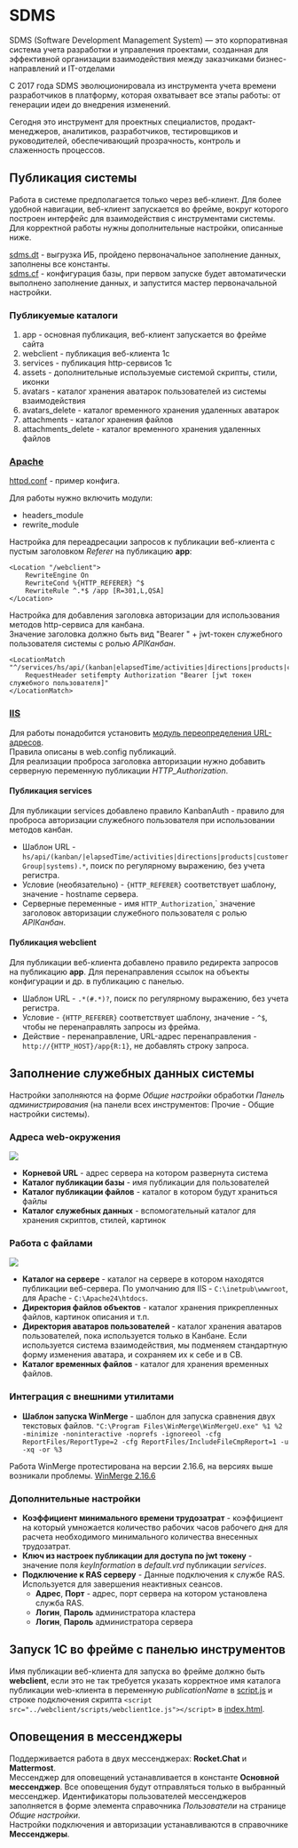 # SDMS

SDMS (Software Development Management System) — это корпоративная система учета разработки и управления проектами, созданная для эффективной организации взаимодействия между заказчиками бизнес-направлений и IT-отделами

С 2017 года SDMS эволюционировала из инструмента учета времени разработчиков в платформу, которая охватывает все этапы работы: от генерации идеи до внедрения изменений.

Сегодня это инструмент для проектных специалистов, продакт-менеджеров, аналитиков, разработчиков, тестировщиков и руководителей, обеспечивающий прозрачность, контроль и слаженность процессов.

## Публикация системы

Работа в системе предполагается только через веб-клиент. Для более удобной навигации, веб-клиент запускается во фрейме, вокруг которого построен интерфейс для взаимодействия с инструментами системы. Для корректной работы нужны дополнительные настройки, описанные ниже.

[sdms.dt](/sdms.dt) - выгрузка ИБ, пройдено первоначальное заполнение данных, заполнены все константы.  
[sdms.cf](/sdms.cf) - конфигурация базы, при первом запуске будет автоматически выполнено заполнение данных, и запустится мастер первоначальной настройки.  

### Публикуемые каталоги

1. app - основная публикация, веб-клиент запускается во фрейме сайта
2. webclient - публикация веб-клиента 1с
3. services - публикация http-сервисов 1с
4. assets - дополнительные используемые системой скрипты, стили, иконки
5. avatars - каталог хранения аватарок пользователей из системы взаимодействия
6. avatars_delete - каталог временного хранения удаленных аватарок
7. attachments - каталог хранения файлов
8. attachments_delete - каталог временного хранения удаленных файлов

### [Apache](/publications/apache/)

[httpd.conf](/publications/apache/httpd.conf) - пример конфига.

Для работы нужно включить модули:
- headers_module
- rewrite_module

Настройка для переадресации запросов к публикации веб-клиента с пустым заголовком *Referer* на публикацию **app**:

```
<Location "/webclient">
	RewriteEngine On
	RewriteCond %{HTTP_REFERER} ^$
	RewriteRule ^.*$ /app [R=301,L,QSA]
</Location>
```

Настройка для добавления заголовка авторизации для использования методов http-сервиса для канбана.  
Значение заголовка должно быть вид "Bearer " + jwt-токен служебного пользователя системы с ролью *APIКанбан*.

```
<LocationMatch "^/services/hs/api/(kanban|elapsedTime/activities|directions|products|customerGroup|systems).*">
	RequestHeader setifempty Authorization "Bearer [jwt токен служебного пользователя]"
</LocationMatch>
```

### [IIS](/publications/iis/)

Для работы понадобится установить [модуль переопределения URL-адресов](https://learn.microsoft.com/ru-ru/iis/extensions/url-rewrite-module/using-the-url-rewrite-module).  
Правила описаны в web.config публикаций.  
Для реализации проброса заголовка авторизации нужно добавить серверную переменную публикации *HTTP_Authorization*.  

#### Публикация services

Для публикации services добавлено правило KanbanAuth - правило для проброса авторизации служебного пользователя при использовании методов канбан.
- Шаблон URL - `hs/api/(kanban/|elapsedTime/activities|directions|products|customerGroup|systems).*`, поиск по регулярному выражению, без учета регистра.
- Условие (необязательно) - `{HTTP_REFERER}` соответствует шаблону, значение - hostname сервера.
- Серверные переменные - имя `HTTP_Authorization`,` значение заголовок авторизации служебного пользователя с ролью *APIКанбан*.

#### Публикация webclient

Для публикации веб-клиента добавлено правило редиректа запросов на публикацию **app**. Для перенаправления ссылок на объекты конфигурации и др. в публикацию с панелью.
- Шаблон URL - `.*(#.*)?`, поиск по регулярному выражению, без учета регистра.
- Условие - `{HTTP_REFERER}` соответствует шаблону, значение - `^$`, чтобы не перенаправлять запросы из фрейма.
- Действие - перенаправление, URL-адрес перенаправления - `http://{HTTP_HOST}/app{R:1}`, не добавлять строку запроса.

## Заполнение служебных данных системы

Настройки заполняются на форме *Общие настройки* обработки *Панель администрирования* (на панели всех инструментов: Прочие - Общие настройки системы). 

### Адреса web-окружения

![](/assets/images/env-settings.jpg)

* **Корневой URL** - адрес сервера на котором развернута система
* **Каталог публикации базы** - имя публикации для пользователей
* **Каталог публикации файлов** - каталог в котором будут храниться файлы
* **Каталог служебных данных** - вспомогательный каталог для хранения скриптов, стилей, картинок

### Работа с файлами

![](/assets/images/file-settings.jpg)

* **Каталог на сервере** - каталог на сервере в котором находятся публикации веб-сервера. По умолчанию для IIS - `C:\inetpub\wwwroot`, для Apache - `C:\Apache24\htdocs`.
* **Директория файлов объектов** - каталог хранения прикрепленных файлов, картинок описания и т.п.
* **Директория аватаров пользователей** - каталог хранения аватаров пользователей, пока используется только в Канбане. Если используется система взаимодействия, мы подменяем стандартную форму изменения аватара, и сохраняем их к себе и в СВ.
* **Каталог временных файлов** - каталог для хранения временных файлов.

### Интеграция с внешними утилитами

* **Шаблон запуска WinMerge** - шаблон для запуска сравнения двух текстовых файлов. `"C:\Program Files\WinMerge\WinMergeU.exe" %1 %2 -minimize -noninteractive -noprefs -ignoreeol -cfg ReportFiles/ReportType=2 -cfg ReportFiles/IncludeFileCmpReport=1 -u -xq -or %3`

Работа WinMerge протестирована на версии 2.16.6, на версиях выше возникали проблемы. [WinMerge 2.16.6](https://github.com/WinMerge/winmerge/releases/tag/2.16.6)

### Дополнительные настройки

* **Коэффициент минимального времени трудозатрат** - коэффициент на который умножается количество рабочих часов рабочего дня для расчета необходимого минимального количества внесенных трудозатрат.
* **Ключ из настроек публикации для доступа по jwt токену** - значение поля *keyInformation* в *default.vrd* публикации *services*.
* **Подключение к RAS серверу** - Данные подключения к службе RAS. Используется для завершения неактивных сеансов.
	* **Адрес**, **Порт** - адрес, порт сервера на котором установлена служба RAS.
	* **Логин**, **Пароль** администратора кластера
	* **Логин**, **Пароль** администратора сервера

## Запуск 1С во фрейме с панелью инструментов
 
Имя публикации веб-клиента для запуска во фрейме должно быть **webclient**, если это не так требуется указать корректное имя каталога публикации web-клиента в переменную *publicationName* в [script.js](/publications/iis/app/js/script.js) и строке подключения скрипта `<script src="../webclient/scripts/webclient1ce.js"></script>` в [index.html](/publications/iis/app/index.html).

## Оповещения в мессенджеры

Поддерживается работа в двух мессенджерах: **Rocket.Chat** и **Mattermost**.  
Мессенджер для оповещений устанавливается в константе **Основной мессенджер**. Все оповещения будут отправляться только в выбранный мессенджер. Идентификаторы пользователей мессенджеров заполняется в форме элемента справочника *Пользователи* на странице *Общие настройки*.  
Настройки подключения и авторизации устанавливаются в справочнике **Мессенджеры**.
